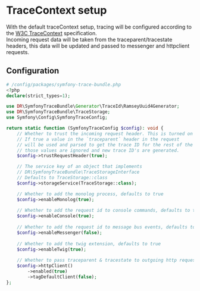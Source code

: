 # TraceContext setup
With the default traceContext setup, tracing will be configured according to the [W3C TraceContext](https://www.w3.org/TR/trace-context/) specification.  
Incoming request data will be taken from the traceparent/tracestate headers, this data will be updated and passed to messenger and httpclient requests.

## Configuration

```php
# /config/packages/symfony-trace-bundle.php
<?php
declare(strict_types=1);

use DR\SymfonyTraceBundle\Generator\TraceId\RamseyUuid4Generator;
use DR\SymfonyTraceBundle\TraceStorage;
use Symfony\Config\SymfonyTraceConfig;

return static function (SymfonyTraceConfig $config): void {
    // Whether to trust the incoming request header. This is turned on by default.
    // If true a value in the `traceparent` header in the request
    // will be used and parsed to get the trace ID for the rest of the request. If false
    // those values are ignored and new trace ID's are generated.
    $config->trustRequestHeader(true);

    // The service key of an object that implements
    // DR\SymfonyTraceBundle\TraceStorageInterface
    // Defaults to TraceStorage::class
    $config->storageService(TraceStorage::class);

    // Whether to add the monolog process, defaults to true
    $config->enableMonolog(true);
    
    // Whether to add the request id to console commands, defaults to true
    $config->enableConsole(true);
    
    // Whether to add the request id to message bus events, defaults to false
    $config->enableMessenger(false);
    
    // Whether to add the twig extension, defaults to true
    $config->enableTwig(true);
    
    // Whether to pass traceparent & tracestate to outgoing http requests, defaults to false
    $config->httpClient()
        ->enabled(true)
        ->tagDefaultClient(false);
};
```
